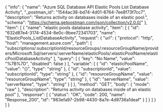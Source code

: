 {
  "info": {
    "name": "Azure SQL Database API Elastic Pools List Database Activity",
    "_postman_id": "1544ac38-bd74-4d01-8764-7ee8f73f7cc7",
    "description": "Returns activity on databases inside of an elastic pool.",
    "schema": "https://schema.getpostman.com/json/collection/v2.0.0/"
  },
  "item": [
    {
      "name": "elastic pools database activity",
      "item": [
        {
          "id": "632d87e4-3174-4534-8e0c-9bee72341703",
          "name": "ElasticPools_ListDatabaseActivity",
          "request": {
            "url": {
              "protocol": "http",
              "host": "management.azure.com",
              "path": [
                "subscriptions/:subscriptionId/resourceGroups/:resourceGroupName/providers/Microsoft.Sql/servers/:serverName/elasticPools/:elasticPoolName/elasticPoolDatabaseActivity"
              ],
              "query": [
                {
                  "key": "No Name",
                  "value": "%7B%7D",
                  "disabled": false
                }
              ],
              "variable": [
                {
                  "id": "elasticPoolName",
                  "value": "{}",
                  "type": "string"
                },
                {
                  "id": "subscriptionId",
                  "value": "subscriptionId",
                  "type": "string"
                },
                {
                  "id": "resourceGroupName",
                  "value": "resourceGroupName",
                  "type": "string"
                },
                {
                  "id": "serverName",
                  "value": "serverName",
                  "type": "string"
                }
              ]
            },
            "method": "GET",
            "body": {
              "mode": "raw"
            },
            "description": "Returns activity on databases inside of an elastic pool"
          },
          "response": [
            {
              "status": "OK",
              "code": 200,
              "name": "Response_200",
              "id": "983efa97-2b98-4430-8a7e-4d9736a1deaf"
            }
          ]
        }
      ]
    }
  ]
}